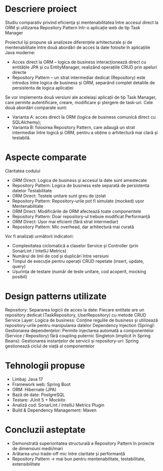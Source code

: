 # Descriere proiect
Studiu comparativ privind eficiența și mentenabilitatea între accesul direct la ORM și utilizarea Repository Pattern într-o aplicație web de tip Task Manager

Proiectul își propune să analizeze diferențele arhitecturale și de mentenabilitate între două abordări de acces la date folosite în aplicațiile Java moderne:
- Acces direct la ORM – logica de business interacționează direct cu entitățile JPA și cu EntityManager, realizând operațiile CRUD prin apeluri directe 
- Repository Pattern – un strat intermediar dedicat (Repository) este introdus între logica de business și ORM, separând complet detaliile de persistenta de logica aplicației

Se vor implementa două versiuni ale aceleiași aplicații de tip Task Manager, care permite autentificare, creare, modificare și ștergere de task-uri.
Cele două abordări comparate sunt:
- Varianta A: acces direct la ORM (logica de business comunică direct cu SQLAlchemy);
- Varianta B: folosirea Repository Pattern, care adaugă un strat intermediar între logică și ORM, pentru a obține o arhitectură mai clară și testabilă.

# Aspecte comparate
Claritatea codului
- ORM Direct: Logica de business și accesul la date sunt amestecate
- Repository Pattern: Logica de business este separată de persistenta datelor
Testabilitate
- ORM Direct: Testele unitare sunt greu de izolat
- Repository Pattern: Repository-urile pot fi simulate (mocked) ușor
Mentenabilitate
- ORM Direct: Modificările de ORM afectează toate componentele
- Repository Pattern: Doar repository-ul trebuie modificat
Performanță
- ORM Direct: Ușor mai eficient (fără strat intermediar)
- Repository Pattern: Mic overhead, dar arhitectură mai curată

Vor fi analizați următorii indicatori:
- Complexitatea ciclomatică a claselor Service și Controller (prin SonarLint / IntelliJ Metrics)
- Numărul de linii de cod și duplicări între versiuni
- Timpul de execuție pentru operații CRUD repetate (insert, update, query)
- Ușurința de testare (număr de teste unitare, cod acoperit, mocking posibil)

# Design patterns utilizate
Repository:	Separarea logicii de acces la date: Fiecare entitate are un repository dedicat (TaskRepository, UserRepository) cu metode CRUD
Service Layer: Logica de business:	Conține regulile de business și utilizează repository-urile pentru manipularea datelor
Dependency Injection (Spring):	Gestionarea dependențelor:	Permite injectarea automată a componentelor (Service / Repository) fără coupling puternic
Singleton (implicit în Spring Beans):	Gestionarea instanțelor de servicii și repository-uri: Spring gestionează ciclul de viață al componentelor

# Tehnologii propuse
- Limbaj: Java 17
- Framework web: Spring Boot
- ORM: Hibernate (JPA)
- Bază de date: PostgreSQL
- Testare:	JUnit 5 + Mockito
- Analiză cod:	SonarLint / IntelliJ Metrics Plugin
- Build & Dependency Management:	Maven

# Concluzii asteptate
- Demonstrată superioritatea structurală a Repository Pattern în proiecte de dimensiuni medii/mari
- Arătarea unui trade-off mic între claritate și performanță
- Repository Pattern → mai bun pentru mentenabilitate, testabilitate, extensibilitate
